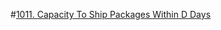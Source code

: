 #[1011. Capacity To Ship Packages Within D Days](https://leetcode.com/problems/capacity-to-ship-packages-within-d-days/)